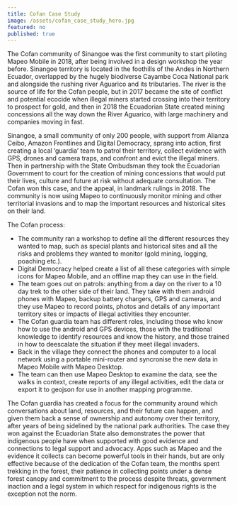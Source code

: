 ```yaml
---
title: Cofan Case Study
image: /assets/cofan_case_study_hero.jpg
featured: no
published: true
---
```

The Cofan community of Sinangoe was the first community to start piloting Mapeo Mobile in 2018, after being involved in a design workshop the year before. Sinangoe territory is located in the foothills of the Andes in Northern Ecuador, overlapped by the hugely biodiverse Cayambe Coca National park and alongside the rushing river Aguarico and its tributaries. The river is the source of life for the Cofan people, but in 2017 became the site of conflict and potential ecocide when illegal miners started crossing into their territory to prospect for gold, and then in 2018 the Ecuadorian State created mining concessions all the way down the River Aguarico, with large machinery and companies moving in fast.

Sinangoe, a small community of only 200 people, with support from Alianza Ceibo, Amazon Frontlines and Digital Democracy, sprang into action, first creating a local ‘guardia’ team to patrol their territory, collect evidence with GPS, drones and camera traps, and confront and evict the illegal miners. Then in partnership with the State Ombudsman they took the Ecuadorian Government to court for the creation of mining concessions that would put their lives, culture and future at risk without adequate consultation. The Cofan won this case, and the appeal, in landmark rulings in 2018. The community is now using Mapeo to continuously monitor mining and other territorial invasions and to map the important resources and historical sites on their land.

The Cofan process:
- The community ran a workshop to define all the different resources they wanted to map, such as special plants and historical sites and all the risks and problems they wanted to monitor (gold mining, logging, poaching etc.).
- Digital Democracy helped create a list of all these categories with simple icons for  Mapeo Mobile, and an offline map they can use in the field.
- The team goes out on patrols: anything from a day on the river to a 10 day trek to the other side of their land. They take with them android phones with Mapeo, backup battery chargers, GPS and cameras, and they use Mapeo to record points, photos and details of any important territory sites or impacts of illegal activities they encounter.
- The Cofan guardia team has different roles, including those who know how to use the android and GPS devices, those with the traditional knowledge to identify resources and know the history, and those trained in how to deescalate the situation if they meet illegal invaders.
- Back in the village they connect the phones and computer to a local network using a portable mini-router and syncronise the new data in Mapeo Mobile with Mapeo Desktop.
- The team can then use Mapeo Desktop to examine the data, see the walks in context, create reports of any illegal activities, edit the data or export it to geojson for use in another mapping programme.

The Cofan guardia has created a focus for the community around which conversations about land, resources, and their future can happen, and given them back a sense of ownership and autonomy over their territory, after years of being sidelined by the national park authorities. The case they won against the Ecuadorian State also demonstrates the power that indigenous people have when supported with good evidence and connections to legal support and advocacy. Apps such as Mapeo and the evidence it collects can become powerful tools in their hands, but are only effective because of the dedication of the Cofan team, the months spent trekking in the forest, their patience in collecting points under a dense forest canopy and commitment to the process despite threats, government inaction and a legal system in which respect for indigenous rights is the exception not the norm.

